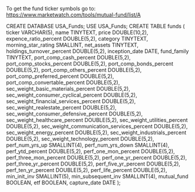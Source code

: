 To get the fund ticker symbols go to: https://www.marketwatch.com/tools/mutual-fund/list/A

CREATE DATABASE USA_Funds;
USE USA_Funds;
CREATE TABLE funds
(
ticker VARCHAR(5),
name TINYTEXT,
price DOUBLE(10,2),
expence_ratio_percent DOUBLE(5,2),
category TINYTEXT,
morning_star_rating SMALLINT,
net_assets TINYTEXT,
holdings_turnover_percent DOUBLE(5,2),
inception_date DATE,
fund_family TINYTEXT,
port_comp_cash_percent DOUBLE(5,2),
port_comp_stocks_percent DOUBLE(5,2),
port_comp_bonds_percent DOUBLE(5,2),
port_comp_others_percent DOUBLE(5,2),
port_comp_preferred_percent DOUBLE(5,2),
port_comp_convertable_percent DOUBLE(5,2),
sec_weight_basic_materials_percent DOUBLE(5,2),
sec_weight_consumer_cyclical_percent DOUBLE(5,2),
sec_weight_financial_services_percent DOUBLE(5,2),
sec_weight_realestate_percent DOUBLE(5,2),
sec_weight_consumer_defensive_percent DOUBLE(5,2),
sec_weight_healthcare_percent DOUBLE(5,2),
sec_weight_utilities_percent DOUBLE(5,2),
sec_weight_communication_services_percent DOUBLE(5,2),
sec_weight_energy_percent DOUBLE(5,2),
sec_weight_industrials_percent DOUBLE(5,2),
sec_weight_technology_percent DOUBLE(5,2),
perf_num_yrs_up SMALLINT(4),
perf_num_yrs_down  SMALLINT(4),
perf_ytd_percent DOUBLE(5,2),
perf_one_mon_percent DOUBLE(5,2),
perf_three_mon_percent DOUBLE(5,2),
perf_one_yr_percent DOUBLE(5,2),
perf_three_yr_percent DOUBLE(5,2),
perf_five_yr_percent DOUBLE(5,2),
perf_ten_yr_percent DOUBLE(5,2),
perf_life_percent DOUBLE(5,2),
min_init_inv SMALLINT(5),
min_subsequent_inv SMALLINT(4),
mutual_fund BOOLEAN,
etf BOOLEAN,
capture_date DATE
);
